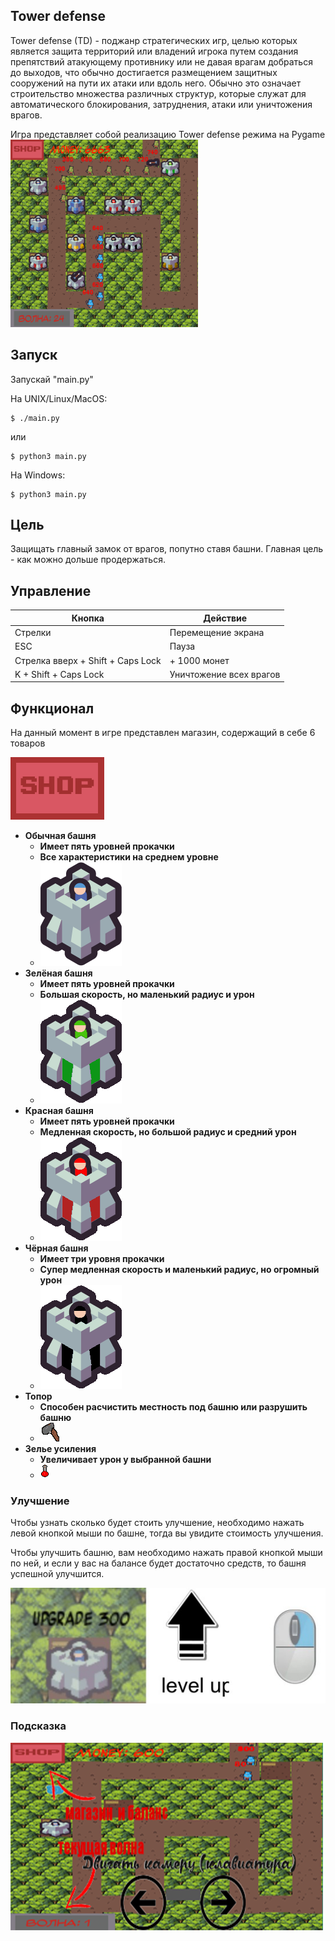 ## Tower defense
Tower defense (TD) - поджанр стратегических игр, целью которых является защита территорий или владений игрока путем
создания препятствий атакующему противнику или не давая врагам добраться до выходов, что обычно достигается размещением 
защитных сооружений на пути их атаки или вдоль него. Обычно это означает строительство множества различных структур, которые 
служат для автоматического блокирования, затруднения, атаки или уничтожения врагов.

Игра представляет собой реализацию Tower defense режима на Pygame
![2](https://github.com/marsin134/-/blob/master/cover.png)


## Запуск
Запускай "main.py"

На UNIX/Linux/MacOS:

    $ ./main.py

или

    $ python3 main.py

На Windows:

    $ python3 main.py

## Цель 
Защищать главный замок от врагов, попутно ставя башни. Главная цель - как можно дольше продержаться.

## Управление 
| Кнопка    | Действие |
| -------- | ----------- |
| Стрелки   | Перемещение экрана |
| ESC | Пауза |
|  Стрелка вверх + Shift + Caps Lock | + 1000 монет |
| K + Shift +  Caps Lock   | Уничтожение всех врагов  |

## Функционал
На данный момент в игре представлен магазин, содержащий в себе 6 товаров

  ![2](https://github.com/marsin134/-/blob/master/shopbutton.png)
- **Обычная башня** 
  - **Имеет пять уровней прокачки**
  - **Все характеристики на среднем уровне**
  - ![2](https://github.com/marsin134/-/blob/master/archer_level_1.png)
- **Зелёная башня**
  - **Имеет пять уровней прокачки**
  - **Большая скорость, но маленький радиус и урон**
  - ![2](https://github.com/marsin134/-/blob/master/archer_level_1_green.png)
- **Красная башня**
  - **Имеет пять уровней прокачки**
  - **Медленная скорость, но большой радиус и средний урон**
  - ![2](https://github.com/marsin134/-/blob/master/archer_level_1_red.png)
- **Чёрная башня**
  - **Имеет три уровня прокачки**
  - **Супер медленная скорость и маленький радиус, но огромный урон**
  - ![2](https://github.com/marsin134/-/blob/master/archer_level_1_black.png)
- **Топор**
  - **Способен расчистить местность под башню или разрушить башню**
  - ![2](https://github.com/marsin134/-/blob/master/axe.png)
- **Зелье усиления**
  - **Увеличивает урон у выбранной башни**
  - ![2](https://github.com/marsin134/-/blob/master/alphaboost.png)
 
### Улучшение 
Чтобы узнать сколько будет стоить улучшение, необходимо нажать левой кнопкой мыши по башне, тогда вы увидите стоимость улучшения.
 
Чтобы улучшить башню, вам необходимо нажать правой кнопкой мыши по ней, и если у вас на балансе будет достаточно средств, то башня успешной улучшится.
 
![2](https://github.com/marsin134/-/blob/master/upgrade.jpg)

### Подсказка 
![2](https://github.com/marsin134/-/blob/master/guide2.png)
 
